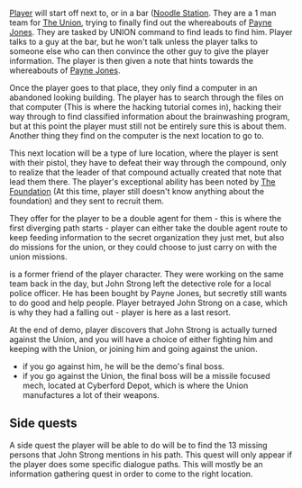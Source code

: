 [Player](../Influential%20Persons/Player.md) will start off next to, or in a bar ([Noodle Station](../Locations/Noodle%20Station.md). They are a 1 man team for [The Union](../Factions/The%20Union.md), trying to finally find out the whereabouts of [Payne Jones](../Legends/Payne%20Jones.md). They are tasked by UNION command to find leads to find him. Player talks to a guy at the bar, but he won't talk unless the player talks to someone else who can then convince the other guy to give the player information. The player is then given a note that hints towards the whereabouts of [Payne Jones](../Legends/Payne%20Jones.md).

Once the player goes to that place, they only find a computer in an abandoned looking building. The player has to search through the files on that computer (This is where the hacking tutorial comes in), hacking their way through to find classified information about the brainwashing program, but at this point the player must still not be entirely sure this is about them. Another thing they find on the computer is the next location to go to.

This next location will be a type of lure location, where the player is sent with their pistol, they have to defeat their way through the compound, only to realize that the leader of that compound actually created that note that lead them there. The player's exceptional ability has been noted by [The Foundation](../Factions/The%20Foundation.md) (At this time, player still doesn't know anything about the foundation) and they sent to recruit them.

They offer for the player to be a double agent for them - this is where the first diverging path starts - player can either take the double agent route to keep feeding information to the secret organization they just met, but also do missions for the union, or they could choose to just carry on with the union missions.

 is a former friend of the player character. They were working on the same team back in the day, but John Strong left the detective role for a local police officer. He has been bought by Payne Jones, but secretly still wants to do good and help people. Player betrayed John Strong on a case, which is why they had a falling out - player is here as a last resort.

At the end of demo, player discovers that John Strong is actually turned against the Union, and you will have a choice of either fighting him and keeping with the Union, or joining him and going against the union.

- if you go against him, he will be the demo's final boss. 
- if you go against the Union, the final boss will be a missile focused mech, located at Cyberford Depot, which is where the Union manufactures a lot of their weapons.

## Side quests

A side quest the player will be able to do will be to find the 13 missing persons that John Strong mentions in his path. This quest will only appear if the player does some specific dialogue paths. This will mostly be an information gathering quest in order to come to the right location. 